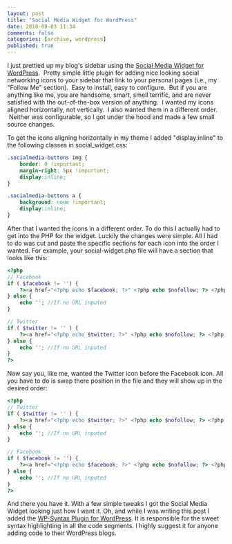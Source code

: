 ```yaml
---
layout: post
title: "Social Media Widget for WordPress"
date: 2010-08-03 11:34
comments: false
categories: [archive, wordpress]
published: true
---
```


I just prettied up my blog's sidebar using the <a href="http://wordpress.org/extend/plugins/social-media-widget/" target="_blank">Social Media Widget for WordPress</a>.  Pretty simple little plugin for adding nice looking social networking icons to your sidebar that link to your personal pages (i.e., my "Follow Me" section).  Easy to install, easy to configure.  But if you are anything like me, you are handsome, smart, smell terrific, and are never satisfied with the out-of-the-box version of anything.  I wanted my icons aligned horizontally, not vertically.  I also wanted them in a different order.  Neither was configurable, so I got under the hood and made a few small source changes.

To get the icons aligning horizontally in my theme I added "display:inline" to the following classes in social_widget.css:

``` css
.socialmedia-buttons img {
    border: 0 !important;
    margin-right: 5px !important;
    display:inline;
}

.socialmedia-buttons a {
    background: none !important;
    display:inline;
}
```

After that I wanted the icons in a different order.  To do this I actually had to get into the PHP for the widget.  Luckily the changes were simple.  All I had to do was cut and paste the specific sections for each icon into the order I wanted.  For example, your social-widget.php file will have a section that looks like this:

``` php
<?php
// Facebook
if ( $facebook != '') {
	?><a href="<?php echo $facebook; ?>" <?php echo $nofollow; ?> <?php echo $newtab; ?>><img src="<?php echo $smw_path; ?>images/<?php echo $icon_pack.'/'.$icon_size; ?>/facebook.png" alt="<?php echo $title; ?> on Facebook" title="<?php echo $title; ?> on Facebook" <?php if($animation == 'fade' || $animation == 'combo') { ?> style="opacity: <?php echo $icon_opacity; ?>; -moz-opacity: <?php echo $icon_opacity;?>;" <?php } ?>class="<?php echo $animation; ?>" /></a><?php
} else {
	echo ''; //If no URL inputed
}

// Twitter
if ( $twitter != '' ) {
    ?><a href="<?php echo $twitter; ?>" <?php echo $nofollow; ?> <?php echo $newtab; ?>><img src="<?php echo $smw_path; ?>images/<?php echo $icon_pack.'/'.$icon_size; ?>/twitter.png"  alt="<?php echo $title; ?> on Twitter" title="<?php echo $title; ?> on Twitter" <?php if($animation == 'fade' || $animation == 'combo') { ?> style="opacity: <?php echo $icon_opacity; ?>; -moz-opacity: <?php echo $icon_opacity;?>;" <?php } ?>class="<?php echo $animation; ?>" /></a><?php
} else {
    echo ''; //If no URL inputed
}
?>
```

Now say you, like me, wanted the Twitter icon before the Facebook icon.  All you have to do is swap there position in the file and they will show up in the desired order:

``` php
<?php
// Twitter
if ( $twitter != '' ) {
    ?><a href="<?php echo $twitter; ?>" <?php echo $nofollow; ?> <?php echo $newtab; ?>><img src="<?php echo $smw_path; ?>images/<?php echo $icon_pack.'/'.$icon_size; ?>/twitter.png"  alt="<?php echo $title; ?> on Twitter" title="<?php echo $title; ?> on Twitter" <?php if($animation == 'fade' || $animation == 'combo') { ?> style="opacity: <?php echo $icon_opacity; ?>; -moz-opacity: <?php echo $icon_opacity;?>;" <?php } ?>class="<?php echo $animation; ?>" /></a><?php
} else {
    echo ''; //If no URL inputed
}

// Facebook
if ( $facebook != '') {
	?><a href="<?php echo $facebook; ?>" <?php echo $nofollow; ?> <?php echo $newtab; ?>><img src="<?php echo $smw_path; ?>images/<?php echo $icon_pack.'/'.$icon_size; ?>/facebook.png" alt="<?php echo $title; ?> on Facebook" title="<?php echo $title; ?> on Facebook" <?php if($animation == 'fade' || $animation == 'combo') { ?> style="opacity: <?php echo $icon_opacity; ?>; -moz-opacity: <?php echo $icon_opacity;?>;" <?php } ?>class="<?php echo $animation; ?>" /></a><?php
} else {
	echo ''; //If no URL inputed
}
?>
```

And there you have it.  With a few simple tweaks I got the Social Media Widget looking just how I want it.  Oh, and while I was writing this post I added the <a href="http://wordpress.org/extend/plugins/wp-syntax/" target="_blank">WP-Syntax Plugin for WordPress</a>.  It is responsible for the sweet syntax highlighting in all the code segments.  I highly suggest it for anyone adding code to their WordPress blogs.
